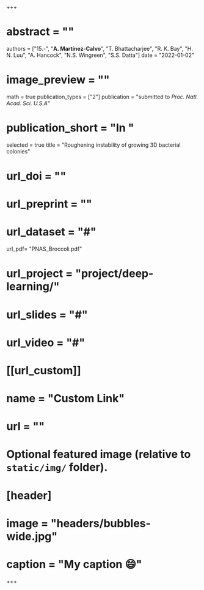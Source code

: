+++

# abstract = ""
authors = ["15.-", "**A. Martínez-Calvo**", "T. Bhattacharjee", "R. K. Bay", "H. N. Luu", "A. Hancock", "N.S. Wingreen", "S.S. Datta"]
date = "2022-01-02"
# image_preview = ""
math = true
publication_types = ["2"]
publication = "submitted to _Proc. Natl. Acad. Sci. U.S.A_"
# publication_short = "In "
selected = true
title = "Roughening instability of growing 3D bacterial colonies"
# url_doi = ""
# url_preprint = ""
# url_dataset = "#"
url_pdf= "PNAS_Broccoli.pdf"
# url_project = "project/deep-learning/"
# url_slides = "#"
# url_video = "#"

# [[url_custom]]
 # name = "Custom Link"
 # url = ""

# Optional featured image (relative to `static/img/` folder).
# [header]
# image = "headers/bubbles-wide.jpg"
# caption = "My caption :smile:"

+++
